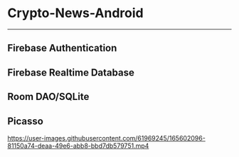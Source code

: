 # Crypto-News-Android
------------------
Firebase Authentication
------------------
Firebase Realtime Database
------------------
Room DAO/SQLite
------------------
Picasso
------------------





https://user-images.githubusercontent.com/61969245/165602096-81150a74-deaa-49e6-abb8-bbd7db579751.mp4

